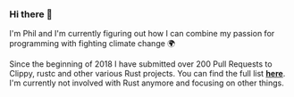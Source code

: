### Hi there 👋

I'm Phil and I'm currently figuring out how I can combine my passion for programming with fighting climate change 🌍

Since the beginning of 2018 I have submitted over 200 Pull Requests to Clippy, rustc and other various Rust projects. You can find the full list [**here**](https://philhansch.net/onehundred/rust/). I'm currently not involved with Rust anymore and focusing on other things.

<!--
**phansch/phansch** is a ✨ _special_ ✨ repository because its `README.md` (this file) appears on your GitHub profile.

Here are some ideas to get you started:

- 🔭 I’m currently working on ...
- 🌱 I’m currently learning ...
- 👯 I’m looking to collaborate on ...
- 🤔 I’m looking for help with ...
- 💬 Ask me about ...
- 📫 How to reach me: ...
- 😄 Pronouns: ...
-->
